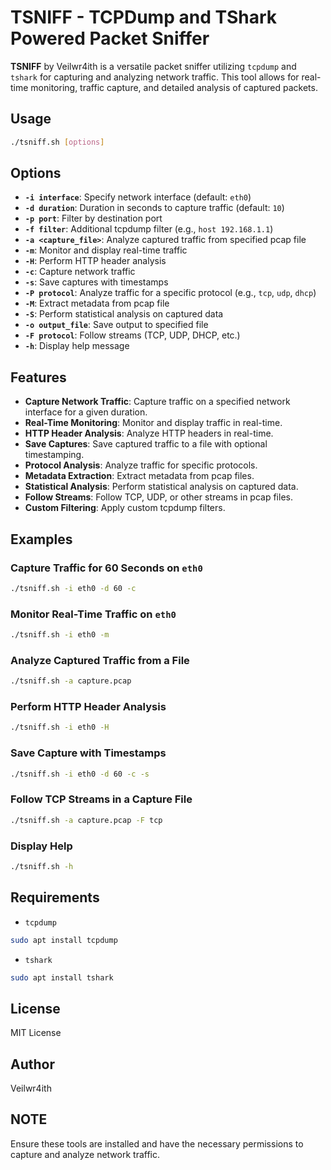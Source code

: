 # TSNIFF - TCPDump and TShark Powered Packet Sniffer

**TSNIFF** by Veilwr4ith is a versatile packet sniffer utilizing `tcpdump` and `tshark` for capturing and analyzing network traffic. This tool allows for real-time monitoring, traffic capture, and detailed analysis of captured packets.

## Usage

```bash
./tsniff.sh [options]
```

## Options

- **`-i interface`**: Specify network interface (default: `eth0`)
- **`-d duration`**: Duration in seconds to capture traffic (default: `10`)
- **`-p port`**: Filter by destination port
- **`-f filter`**: Additional tcpdump filter (e.g., `host 192.168.1.1`)
- **`-a <capture_file>`**: Analyze captured traffic from specified pcap file
- **`-m`**: Monitor and display real-time traffic
- **`-H`**: Perform HTTP header analysis
- **`-c`**: Capture network traffic
- **`-s`**: Save captures with timestamps
- **`-P protocol`**: Analyze traffic for a specific protocol (e.g., `tcp`, `udp`, `dhcp`)
- **`-M`**: Extract metadata from pcap file
- **`-S`**: Perform statistical analysis on captured data
- **`-o output_file`**: Save output to specified file
- **`-F protocol`**: Follow streams (TCP, UDP, DHCP, etc.)
- **`-h`**: Display help message

## Features

- **Capture Network Traffic**: Capture traffic on a specified network interface for a given duration.
- **Real-Time Monitoring**: Monitor and display traffic in real-time.
- **HTTP Header Analysis**: Analyze HTTP headers in real-time.
- **Save Captures**: Save captured traffic to a file with optional timestamping.
- **Protocol Analysis**: Analyze traffic for specific protocols.
- **Metadata Extraction**: Extract metadata from pcap files.
- **Statistical Analysis**: Perform statistical analysis on captured data.
- **Follow Streams**: Follow TCP, UDP, or other streams in pcap files.
- **Custom Filtering**: Apply custom tcpdump filters.

## Examples

### Capture Traffic for 60 Seconds on `eth0`

```bash
./tsniff.sh -i eth0 -d 60 -c
```

### Monitor Real-Time Traffic on `eth0`

```bash
./tsniff.sh -i eth0 -m
```

### Analyze Captured Traffic from a File

```bash
./tsniff.sh -a capture.pcap
```

### Perform HTTP Header Analysis

```bash
./tsniff.sh -i eth0 -H
```

### Save Capture with Timestamps

```bash
./tsniff.sh -i eth0 -d 60 -c -s
```

### Follow TCP Streams in a Capture File

```bash
./tsniff.sh -a capture.pcap -F tcp
```

### Display Help

```bash
./tsniff.sh -h
```

## Requirements

- `tcpdump`

```bash
sudo apt install tcpdump
```
- `tshark`

```bash
sudo apt install tshark
```

## License

MIT License

## Author

Veilwr4ith

## NOTE

Ensure these tools are installed and have the necessary permissions to capture and analyze network traffic.

